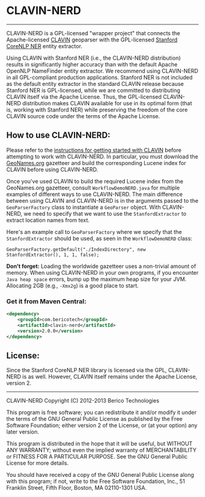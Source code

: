 # CLAVIN-NERD
--------------
CLAVIN-NERD is a GPL-licensed "wrapper project" that connects the Apache-licensed [CLAVIN](https://github.com/Berico-Technologies/CLAVIN) geoparser with the GPL-licensed [Stanford CoreNLP NER](http://nlp.stanford.edu/software/corenlp.shtml) entity extractor.

Using CLAVIN with Stanford NER (i.e., the CLAVIN-NERD distribution) results in significantly higher accuracy than with the default Apache OpenNLP NameFinder entity extractor. We recommend using CLAVIN-NERD in all GPL-compliant production applications. Stanford NER is not included as the default entity extractor in the standard CLAVIN release because Stanford NER is GPL-licensed, while we are committed to distributing CLAVIN itself via the Apache License. Thus, the GPL-licensed CLAVIN-NERD distribution makes CLAVIN available for use in its optimal form (that is, working with Stanford NER) while preserving the freedom of the core CLAVIN source code under the terms of the Apache License.

## How to use CLAVIN-NERD:

Please refer to the [instructions for getting started with CLAVIN](https://github.com/Berico-Technologies/CLAVIN) before attempting to work with CLAVIN-NERD. In particular, you must download the [GeoNames.org](http://www.geonames.org/) gazetteer and build the corresponding Lucene index for CLAVIN before using CLAVIN-NERD.

Once you've used CLAVIN to build the required Lucene index from the GeoNames.org gazetteer, consult `WorkflowDemoNERD.java` for multiple examples of different ways to use CLAVIN-NERD. The main difference between using CLAVIN and CLAVIN-NERD is in the arguments passed to the `GeoParserFactory` class to instantiate a `GeoParser` object. With CLAVIN-NERD, we need to specify that we want to use the `StanfordExtractor` to extract location names from text.

Here's an example call to `GeoParserFactory` where we specify that the `StanfordExtractor` should be used, as seen in the `WorkflowDemoNERD` class:

    GeoParserFactory.getDefault("./IndexDirectory", new StanfordExtractor(), 1, 1, false);

**Don't forget:** Loading the worldwide gazetteer uses a non-trivial amount of memory. When using CLAVIN-NERD in your own programs, if you encounter `Java heap space` errors, bump up the maximum heap size for your JVM. Allocating 2GB (e.g., `-Xmx2g`) is a good place to start.

### Get it from Maven Central:


```xml
<dependency>
    <groupId>com.bericotech</groupId>
    <artifactId>clavin-nerd</artifactId>
    <version>2.0.0</version>
</dependency>
```

## License:

Since the Stanford CoreNLP NER library is licensed via the GPL, CLAVIN-NERD is as well. However, CLAVIN itself remains under the Apache License, version 2.

-------------------

CLAVIN-NERD
Copyright (C) 2012-2013 Berico Technologies

This program is free software; you can redistribute it and/or modify it under the terms of the GNU General Public License as published by the Free Software Foundation; either version 2 of the License, or (at your option) any later version.

This program is distributed in the hope that it will be useful, but WITHOUT ANY WARRANTY; without even the implied warranty of MERCHANTABILITY or FITNESS FOR A PARTICULAR PURPOSE.  See the GNU General Public License for more details.

You should have received a copy of the GNU General Public License along with this program; if not, write to the Free Software Foundation, Inc., 51 Franklin Street, Fifth Floor, Boston, MA 02110-1301 USA.
